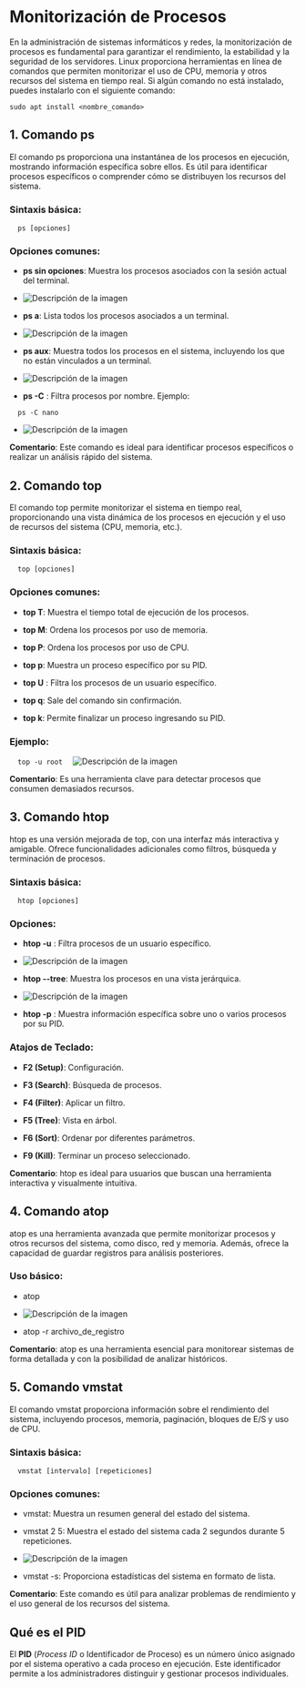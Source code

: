 Monitorización de Procesos
==========================

En la administración de sistemas informáticos y redes, la monitorización de procesos es fundamental para garantizar el rendimiento, la estabilidad y la seguridad de los servidores. Linux proporciona herramientas en línea de comandos que permiten monitorizar el uso de CPU, memoria y otros recursos del sistema en tiempo real. Si algún comando no está instalado, puedes instalarlo con el siguiente comando:

`sudo apt install <nombre_comando>` 

1\. Comando ps
--------------

El comando ps proporciona una instantánea de los procesos en ejecución, mostrando información específica sobre ellos. Es útil para identificar procesos específicos o comprender cómo se distribuyen los recursos del sistema.

### Sintaxis básica:

`   ps [opciones]   `

### Opciones comunes:

*   **ps sin opciones**: Muestra los procesos asociados con la sesión actual del terminal.

*   ![Descripción de la imagen](https://github.com/GermanLamela/monitorizacion/blob/main/imagenes/ps.PNG)
    
*   **ps a**: Lista todos los procesos asociados a un terminal.

*  ![Descripción de la imagen](https://github.com/GermanLamela/monitorizacion/blob/main/imagenes/psa.PNG)
    
*   **ps aux**: Muestra todos los procesos en el sistema, incluyendo los que no están vinculados a un terminal.

*  ![Descripción de la imagen](https://github.com/GermanLamela/monitorizacion/blob/main/imagenes/psc.PNG)
    
*   **ps -C** : Filtra procesos por nombre. Ejemplo:
    

`   ps -C nano   `

* ![Descripción de la imagen](https://github.com/GermanLamela/monitorizacion/blob/main/imagenes/psc.PNG)

**Comentario**: Este comando es ideal para identificar procesos específicos o realizar un análisis rápido del sistema.

2\. Comando top
---------------

El comando top permite monitorizar el sistema en tiempo real, proporcionando una vista dinámica de los procesos en ejecución y el uso de recursos del sistema (CPU, memoria, etc.).

### Sintaxis básica:

`   top [opciones]   `

### Opciones comunes:

*   **top T**: Muestra el tiempo total de ejecución de los procesos.
    
*   **top M**: Ordena los procesos por uso de memoria.
    
*   **top P**: Ordena los procesos por uso de CPU.
    
*   **top p**: Muestra un proceso específico por su PID.
    
*   **top U** : Filtra los procesos de un usuario específico.
    
*   **top q**: Sale del comando sin confirmación.
    
*   **top k**: Permite finalizar un proceso ingresando su PID.
    

### Ejemplo:

`   top -u root   `
 ![Descripción de la imagen](https://github.com/GermanLamela/monitorizacion/blob/main/imagenes/top.PNG)

**Comentario**: Es una herramienta clave para detectar procesos que consumen demasiados recursos.

3\. Comando htop
----------------

htop es una versión mejorada de top, con una interfaz más interactiva y amigable. Ofrece funcionalidades adicionales como filtros, búsqueda y terminación de procesos.

### Sintaxis básica:

`   htop [opciones]   `

### Opciones:

*   **htop -u** : Filtra procesos de un usuario específico.

*   ![Descripción de la imagen](https://github.com/GermanLamela/monitorizacion/blob/main/imagenes/htopu.PNG)
    
*   **htop --tree**: Muestra los procesos en una vista jerárquica.

*    ![Descripción de la imagen](https://github.com/GermanLamela/monitorizacion/blob/main/imagenes/htoptree.PNG)
    
*   **htop -p** : Muestra información específica sobre uno o varios procesos por su PID.
    

### Atajos de Teclado:

*   **F2 (Setup)**: Configuración.
    
*   **F3 (Search)**: Búsqueda de procesos.
    
*   **F4 (Filter)**: Aplicar un filtro.
    
*   **F5 (Tree)**: Vista en árbol.
    
*   **F6 (Sort)**: Ordenar por diferentes parámetros.
    
*   **F9 (Kill)**: Terminar un proceso seleccionado.
    

**Comentario**: htop es ideal para usuarios que buscan una herramienta interactiva y visualmente intuitiva.

4\. Comando atop
----------------

atop es una herramienta avanzada que permite monitorizar procesos y otros recursos del sistema, como disco, red y memoria. Además, ofrece la capacidad de guardar registros para análisis posteriores.

### Uso básico:

*   atop

*   ![Descripción de la imagen](https://github.com/GermanLamela/monitorizacion/blob/main/imagenes/atop.PNG)
    
*   atop -r archivo\_de\_registro
    

**Comentario**: atop es una herramienta esencial para monitorear sistemas de forma detallada y con la posibilidad de analizar históricos.

5\. Comando vmstat
------------------

El comando vmstat proporciona información sobre el rendimiento del sistema, incluyendo procesos, memoria, paginación, bloques de E/S y uso de CPU.

### Sintaxis básica:

`   vmstat [intervalo] [repeticiones]   `

### Opciones comunes:

*   vmstat: Muestra un resumen general del estado del sistema.
    
*   vmstat 2 5: Muestra el estado del sistema cada 2 segundos durante 5 repeticiones.

*    ![Descripción de la imagen](https://github.com/GermanLamela/monitorizacion/blob/main/imagenes/vmstat.PNG)
    
*   vmstat -s: Proporciona estadísticas del sistema en formato de lista.
    

**Comentario**: Este comando es útil para analizar problemas de rendimiento y el uso general de los recursos del sistema.

Qué es el PID
-------------

El **PID** (_Process ID_ o Identificador de Proceso) es un número único asignado por el sistema operativo a cada proceso en ejecución. Este identificador permite a los administradores distinguir y gestionar procesos individuales. 


